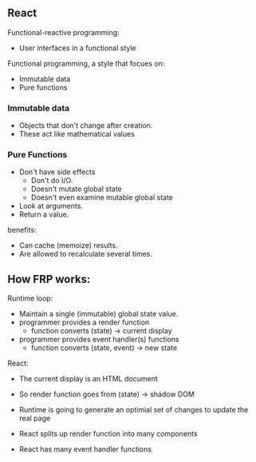 
## React

Functional-reactive programming:

 - User interfaces in a functional style

Functional programming, a style that focues on:

 - Immutable data
 - Pure functions
 
### Immutable data

 - Objects that don't change after creation.
 - These act like mathematical values

### Pure Functions

 - Don't have side effects
   - Don't do I/O.
   - Doesn't mutate global state
   - Doesn't even examine mutable global state
 - Look at arguments.
 - Return a value.

benefits:

 - Can cache (memoize) results.
 - Are allowed to recalculate several times.

## How FRP works:

Runtime loop:

 - Maintain a single (immutable) global state value.
 - programmer provides a render function
   - function converts (state) -> current display
 - programmer provides event handler(s) functions
   - function converts (state, event) -> new state

React:

 - The current display is an HTML document 
 - So render function goes from (state) -> shadow DOM
 - Runtime is going to generate an optimial set of changes
   to update the real page

 - React splits up render function into many components
 - React has many event handler functions

